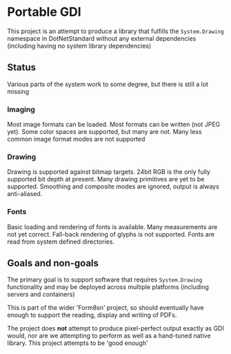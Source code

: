 # Portable GDI

This project is an attempt to produce a library that fulfills the `System.Drawing`
namespace in DotNetStandard without any external dependencies (including having no
system library dependencies)

## Status

Various parts of the system work to some degree, but there is still a lot missing

### Imaging
Most image formats can be loaded. Most formats can be written (not JPEG yet).
Some color spaces are supported, but many are not.
Many less common image format modes are not supported

### Drawing
Drawing is supported against bitmap targets. 24bit RGB is the only fully supported
bit depth at present. Many drawing primitives are yet to be supported.
Smoothing and composite modes are ignored, output is always anti-aliased.

### Fonts
Basic loading and rendering of fonts is available. Many measurements are not yet
correct. Fall-back rendering of glyphs is not supported. Fonts are read from 
system defined directories.

## Goals and non-goals

The primary goal is to support software that requires `System.Drawing` functionality
and may be deployed across multiple platforms (including servers and containers)

This is part of the wider 'Form8sn' project, so should eventually have enough to
support the reading, display and writing of PDFs.

The project does **not** attempt to produce pixel-perfect output exactly as GDI
would, nor are we attempting to perform as well as a hand-tuned native library.
This project attempts to be 'good enough'